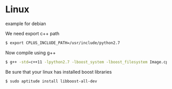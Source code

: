 # Linux 

example for debian

We need export c++ path

```sh
$ export CPLUS_INCLUDE_PATH=/usr/include/python2.7
```

Now compile using g++

```sh
$ g++ -std=c++11 -lpython2.7 -lboost_system -lboost_filesystem Image.cpp Image.h main.cpp -o run
```

Be sure that your linux has installed boost libraries
```sh
$ sudo aptitude install libboost-all-dev
```
